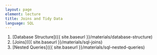 ```yaml
---
layout: page
element: lecture
title: Joins and Tidy Data
language: SQL
---
```


1. [Database Structure]({{ site.baseurl }}/materials/database-structure)
2. [Joins]({{ site.baseurl }}/materials/sql-joins)
3. [Nested Queries]({{ site.baseurl }}/materials/sql-nested-queries)
